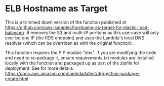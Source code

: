 # ELB Hostname as Target

This is a trimmed down version of the function published at https://github.com/aws-samples/hostname-as-target-for-elastic-load-balancer/. It removes the S3 and multi-IP portions as this use-case will only ever be one IP (the RDS endpoint) and uses the Lambda's local DNS resolver (which can be overriden as with the original function).

This function requires the PIP module "dns". If you are modifying the code and need to re-package it, ensure requirements.txt modules are installed locally with the function and packaged up as part of the zipfile for deployment.  See for more details: https://docs.aws.amazon.com/lambda/latest/dg/python-package-create.html